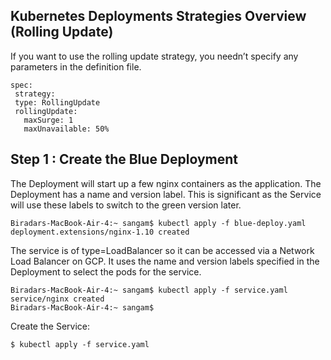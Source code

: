 ## Kubernetes Deployments Strategies Overview (Rolling Update)
If you want to use the rolling update strategy, you needn’t specify any parameters in the definition file.


```
spec:
 strategy:
 type: RollingUpdate
 rollingUpdate:
   maxSurge: 1
   maxUnavailable: 50%

```

## Step 1 : Create the Blue Deployment

The Deployment will start up a few nginx containers as the application. The Deployment has a name and version label. This is significant as the Service will use these labels to switch to the green version later.

```
Biradars-MacBook-Air-4:~ sangam$ kubectl apply -f blue-deploy.yaml
deployment.extensions/nginx-1.10 created
```
The service is of type=LoadBalancer so it can be accessed via a Network Load Balancer on GCP. It uses the name and version labels specified in the Deployment to select the pods for the service.

```
Biradars-MacBook-Air-4:~ sangam$ kubectl apply -f service.yaml
service/nginx created
Biradars-MacBook-Air-4:~ sangam$ 
```
Create the Service:
```
$ kubectl apply -f service.yaml
```


